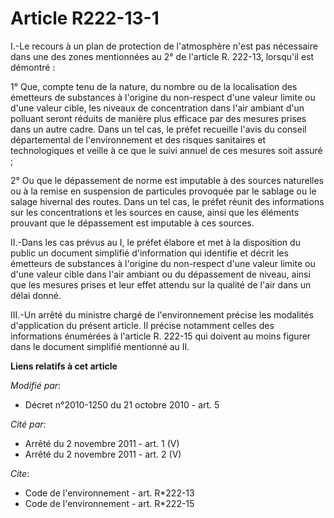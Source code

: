 # Article R222-13-1

I.-Le recours à un plan de protection de l'atmosphère n'est pas nécessaire dans une des zones mentionnées au 2° de l'article
R. 222-13, lorsqu'il est démontré : 

1° Que, compte tenu de la nature, du nombre ou de la localisation des émetteurs de substances à l'origine du non-respect
d'une valeur limite ou d'une valeur cible, les niveaux de concentration dans l'air ambiant d'un polluant seront réduits de
manière plus efficace par des mesures prises dans un autre cadre. Dans un tel cas, le préfet recueille l'avis du conseil
départemental de l'environnement et des risques sanitaires et technologiques et veille à ce que le suivi annuel de ces
mesures soit assuré ; 

2° Ou que le dépassement de norme est imputable à des sources naturelles ou à la remise en suspension de particules provoquée
par le sablage ou le salage hivernal des routes. Dans un tel cas, le préfet réunit des informations sur les concentrations et
les sources en cause, ainsi que les éléments prouvant que le dépassement est imputable à ces sources. 

II.-Dans les cas prévus au I, le préfet élabore et met à la disposition du public un document simplifié d'information qui
identifie et décrit les émetteurs de substances à l'origine du non-respect d'une valeur limite ou d'une valeur cible dans
l'air ambiant ou du dépassement de niveau, ainsi que les mesures prises et leur effet attendu sur la qualité de l'air dans un
délai donné. 

III.-Un arrêté du ministre chargé de l'environnement précise les modalités d'application du présent article. Il précise
notamment celles des informations énumérées à l'article R. 222-15 qui doivent au moins figurer dans le document simplifié
mentionné au II.

**Liens relatifs à cet article**

_Modifié par_:

  - Décret n°2010-1250 du 21 octobre 2010 - art. 5

_Cité par_:

  - Arrêté du 2 novembre 2011 - art. 1 (V)
  - Arrêté du 2 novembre 2011 - art. 2 (V)

_Cite_:

  - Code de l'environnement - art. R*222-13
  - Code de l'environnement - art. R*222-15
